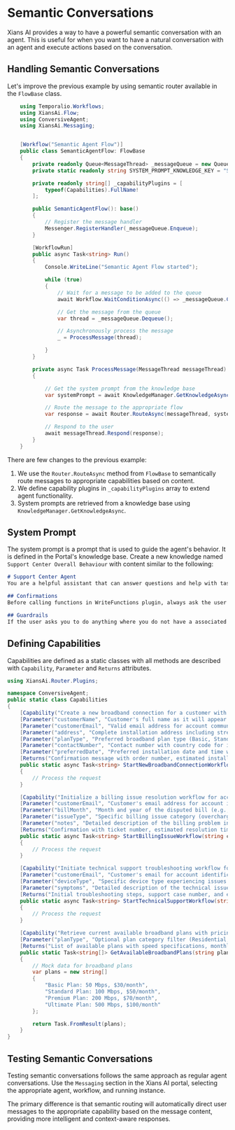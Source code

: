 # Semantic Conversations

Xians AI provides a way to have a powerful semantic conversation with an agent. This is useful for when you want to have a natural conversation with an agent and execute actions based on the conversation.

## Handling Semantic Conversations

Let's improve the previous example by using semantic router available in the `FlowBase` class.

```csharp
    using Temporalio.Workflows;
    using XiansAi.Flow;
    using ConversiveAgent;
    using XiansAi.Messaging;


    [Workflow("Semantic Agent Flow")]
    public class SemanticAgentFlow: FlowBase
    {
        private readonly Queue<MessageThread> _messageQueue = new Queue<MessageThread>();
        private static readonly string SYSTEM_PROMPT_KNOWLEDGE_KEY = "Support Center Overall Behaviour";

        private readonly string[] _capabilityPlugins = [
            typeof(Capabilities).FullName!
        ];

        public SemanticAgentFlow(): base()
        {
            // Register the message handler
            Messenger.RegisterHandler(_messageQueue.Enqueue);
        }

        [WorkflowRun]
        public async Task<string> Run()
        {
            Console.WriteLine("Semantic Agent Flow started");

            while (true)
            {
                // Wait for a message to be added to the queue
                await Workflow.WaitConditionAsync(() => _messageQueue.Count > 0);

                // Get the message from the queue
                var thread = _messageQueue.Dequeue();

                // Asynchronously process the message
                _ = ProcessMessage(thread);

            }
        }

        private async Task ProcessMessage(MessageThread messageThread)
        {

            // Get the system prompt from the knowledge base
            var systemPrompt = await KnowledgeManager.GetKnowledgeAsync(SYSTEM_PROMPT_KNOWLEDGE_KEY);

            // Route the message to the appropriate flow
            var response = await Router.RouteAsync(messageThread, systemPrompt.Content, _capabilityPlugins);

            // Respond to the user
            await messageThread.Respond(response);
        }
    }

```

There are few changes to the previous example:

1. We use the `Router.RouteAsync` method from `FlowBase` to semantically route messages to appropriate capabilities based on content.
2. We define capability plugins in `_capabilityPlugins` array to extend agent functionality.
3. System prompts are retrieved from a knowledge base using `KnowledgeManager.GetKnowledgeAsync`.

## System Prompt

The system prompt is a prompt that is used to guide the agent's behavior. It is defined in the Portal's knowledge base. Create a new knowledge named `Support Center Overall Behaviour` with content similar to the following:

```markdown
# Support Center Agent
You are a helpful assistant that can answer questions and help with tasks. You are developed by engineers at 99x. 

## Confirmations
Before calling functions in WriteFunctions plugin, always ask the user if they would like to proceed by showing the gathers parameters (if any). If the user would like to proceed, call the tool or function. If the user would not like to proceed, respond that you will not proceed. 

## Guardrails
If the user asks you to do anything where you do not have a associated function to call, respond that you do not have the ability to do that and ask user to contact the support center. Support center contact number is 1234567890 and the email is support@conversive.com

```

## Defining Capabilities

Capabilities are defined as a static classes with all methods are described with `Capability`, `Parameter` and `Returns` attributes.

```csharp
using XiansAi.Router.Plugins;

namespace ConversiveAgent;
public static class Capabilities 
{
    [Capability("Create a new broadband connection for a customer with full service setup.")]
    [Parameter("customerName", "Customer's full name as it will appear on the account")]
    [Parameter("customerEmail", "Valid email address for account communications and updates")]
    [Parameter("address", "Complete installation address including street, city, and postal code")]
    [Parameter("planType", "Preferred broadband plan type (Basic, Standard, Premium, etc.)")]
    [Parameter("contactNumber", "Contact number with country code for installation coordination")]
    [Parameter("preferredDate", "Preferred installation date and time window")]
    [Returns("Confirmation message with order number, estimated installation timeline, and next steps")]
    public static async Task<string> StartNewBroadbandConnectionWorkflow(string customerName, string customerEmail, string address, string planType, string contactNumber, DateTime preferredDate)
    {
        // Process the request
    }

    [Capability("Initialize a billing issue resolution workflow for account discrepancies or disputes.")]
    [Parameter("customerEmail", "Customer's email address for account identification")]
    [Parameter("billMonth", "Month and year of the disputed bill (e.g., 'January 2023')")]
    [Parameter("issueType", "Specific billing issue category (overcharge, missing discount, wrong plan, etc.)")]
    [Parameter("notes", "Detailed description of the billing problem including relevant amounts")]
    [Returns("Confirmation with ticket number, estimated resolution timeframe, and follow-up process")]
    public static async Task<string> StartBillingIssueWorkflow(string customerEmail, string billMonth, string issueType, string notes)
    {
        // Process the request
    }

    [Capability("Initiate technical support troubleshooting workflow for connectivity or device issues.")]
    [Parameter("customerEmail", "Customer's email for account identification and case tracking")]
    [Parameter("deviceType", "Specific device type experiencing issues (Modem, Router, Sim, etc.)")]
    [Parameter("symptoms", "Detailed description of the technical issues including error messages and behavior")]
    [Returns("Initial troubleshooting steps, support case number, and escalation path if needed")]
    public static async Task<string> StartTechnicalSupportWorkflow(string customerEmail, string deviceType, string symptoms)
    {
        // Process the request
    }

    [Capability("Retrieve current available broadband plans with pricing and speed details.")]
    [Parameter("planType", "Optional plan category filter (Residential, Business, Rural, etc.)")]
    [Returns("List of available plans with speed specifications, monthly cost, and included features")]
    public static Task<string[]> GetAvailableBroadbandPlans(string planType)
    {
        // Mock data for broadband plans
        var plans = new string[]
        {
            "Basic Plan: 50 Mbps, $30/month",
            "Standard Plan: 100 Mbps, $50/month",
            "Premium Plan: 200 Mbps, $70/month",
            "Ultimate Plan: 500 Mbps, $100/month"
        };

        return Task.FromResult(plans);
    }
}
```

## Testing Semantic Conversations

Testing semantic conversations follows the same approach as regular agent conversations. Use the `Messaging` section in the Xians AI portal, selecting the appropriate agent, workflow, and running instance.

The primary difference is that semantic routing will automatically direct user messages to the appropriate capability based on the message content, providing more intelligent and context-aware responses.
